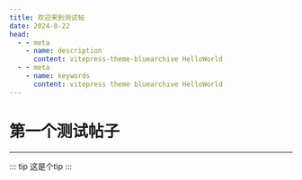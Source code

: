 ```yaml
---
title: 欢迎来到测试帖
date: 2024-8-22
head:
  - - meta
    - name: description
      content: vitepress-theme-bluearchive HelloWorld
  - - meta
    - name: keywords
      content: vitepress theme bluearchive HelloWorld
---
```


# 第一个测试帖子

---
::: tip
这是个tip
:::